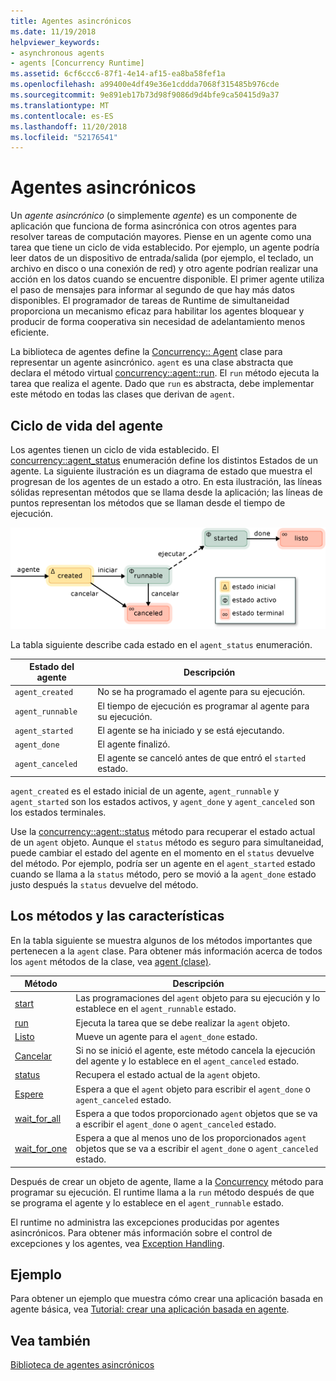 ```yaml
---
title: Agentes asincrónicos
ms.date: 11/19/2018
helpviewer_keywords:
- asynchronous agents
- agents [Concurrency Runtime]
ms.assetid: 6cf6ccc6-87f1-4e14-af15-ea8ba58fef1a
ms.openlocfilehash: a99400e4df49e36e1cddda7068f315485b976cde
ms.sourcegitcommit: 9e891eb17b73d98f9086d9d4bfe9ca50415d9a37
ms.translationtype: MT
ms.contentlocale: es-ES
ms.lasthandoff: 11/20/2018
ms.locfileid: "52176541"
---
```

# <a name="asynchronous-agents"></a>Agentes asincrónicos

Un *agente asincrónico* (o simplemente *agente*) es un componente de aplicación que funciona de forma asincrónica con otros agentes para resolver tareas de computación mayores. Piense en un agente como una tarea que tiene un ciclo de vida establecido. Por ejemplo, un agente podría leer datos de un dispositivo de entrada/salida (por ejemplo, el teclado, un archivo en disco o una conexión de red) y otro agente podrían realizar una acción en los datos cuando se encuentre disponible. El primer agente utiliza el paso de mensajes para informar al segundo de que hay más datos disponibles. El programador de tareas de Runtime de simultaneidad proporciona un mecanismo eficaz para habilitar los agentes bloquear y producir de forma cooperativa sin necesidad de adelantamiento menos eficiente.

La biblioteca de agentes define la [Concurrency:: Agent](../../parallel/concrt/reference/agent-class.md) clase para representar un agente asincrónico. `agent` es una clase abstracta que declara el método virtual [concurrency::agent::run](reference/agent-class.md#run). El `run` método ejecuta la tarea que realiza el agente. Dado que `run` es abstracta, debe implementar este método en todas las clases que derivan de `agent`.

## <a name="agent-life-cycle"></a>Ciclo de vida del agente

Los agentes tienen un ciclo de vida establecido. El [concurrency::agent_status](reference/concurrency-namespace-enums.md#agent_status) enumeración define los distintos Estados de un agente. La siguiente ilustración es un diagrama de estado que muestra el progresan de los agentes de un estado a otro. En esta ilustración, las líneas sólidas representan métodos que se llama desde la aplicación; las líneas de puntos representan los métodos que se llaman desde el tiempo de ejecución.

![Diagrama de estado del agente](../../parallel/concrt/media/agentstate.png "diagrama de estado del agente")

La tabla siguiente describe cada estado en el `agent_status` enumeración.

|Estado del agente|Descripción|
|-----------------|-----------------|
|`agent_created`|No se ha programado el agente para su ejecución.|
|`agent_runnable`|El tiempo de ejecución es programar al agente para su ejecución.|
|`agent_started`|El agente se ha iniciado y se está ejecutando.|
|`agent_done`|El agente finalizó.|
|`agent_canceled`|El agente se canceló antes de que entró el `started` estado.|

`agent_created` es el estado inicial de un agente, `agent_runnable` y `agent_started` son los estados activos, y `agent_done` y `agent_canceled` son los estados terminales.

Use la [concurrency::agent::status](reference/agent-class.md#status) método para recuperar el estado actual de un `agent` objeto. Aunque el `status` método es seguro para simultaneidad, puede cambiar el estado del agente en el momento en el `status` devuelve del método. Por ejemplo, podría ser un agente en el `agent_started` estado cuando se llama a la `status` método, pero se movió a la `agent_done` estado justo después la `status` devuelve del método.

## <a name="methods-and-features"></a>Los métodos y las características

En la tabla siguiente se muestra algunos de los métodos importantes que pertenecen a la `agent` clase. Para obtener más información acerca de todos los `agent` métodos de la clase, vea [agent (clase)](../../parallel/concrt/reference/agent-class.md).

|Método|Descripción|
|------------|-----------------|
|[start](reference/agent-class.md#start)|Las programaciones del `agent` objeto para su ejecución y lo establece en el `agent_runnable` estado.|
|[run](reference/agent-class.md#run)|Ejecuta la tarea que se debe realizar la `agent` objeto.|
|[Listo](reference/agent-class.md#done)|Mueve un agente para el `agent_done` estado.|
|[Cancelar](../../parallel/concrt/cancellation-in-the-ppl.md#cancel)|Si no se inició el agente, este método cancela la ejecución del agente y lo establece en el `agent_canceled` estado.|
|[status](reference/agent-class.md#status)|Recupera el estado actual de la `agent` objeto.|
|[Espere](reference/agent-class.md#wait)|Espera a que el `agent` objeto para escribir el `agent_done` o `agent_canceled` estado.|
|[wait_for_all](reference/agent-class.md#wait_for_all)|Espera a que todos proporcionado `agent` objetos que se va a escribir el `agent_done` o `agent_canceled` estado.|
|[wait_for_one](reference/agent-class.md#wait_for_one)|Espera a que al menos uno de los proporcionados `agent` objetos que se va a escribir el `agent_done` o `agent_canceled` estado.|

Después de crear un objeto de agente, llame a la [Concurrency](reference/agent-class.md#start) método para programar su ejecución. El runtime llama a la `run` método después de que se programa el agente y lo establece en el `agent_runnable` estado.

El runtime no administra las excepciones producidas por agentes asincrónicos. Para obtener más información sobre el control de excepciones y los agentes, vea [Exception Handling](../../parallel/concrt/exception-handling-in-the-concurrency-runtime.md).

## <a name="example"></a>Ejemplo

Para obtener un ejemplo que muestra cómo crear una aplicación basada en agente básica, vea [Tutorial: crear una aplicación basada en agente](../../parallel/concrt/walkthrough-creating-an-agent-based-application.md).

## <a name="see-also"></a>Vea también

[Biblioteca de agentes asincrónicos](../../parallel/concrt/asynchronous-agents-library.md)

